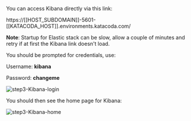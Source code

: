 You can access Kibana directly via this link:

https://[[HOST_SUBDOMAIN]]-5601-[[KATACODA_HOST]].environments.katacoda.com/

**Note**: Startup for Elastic stack can be slow, allow a couple of minutes and retry if at first the Kibana link doesn't load. 

You should be prompted for credentials, use:

Username: **kibana**

Password: **changeme**

![step3-Kibana-login](/manuelpais/courses/treating-your-pipeline-as-a-product/04-minimize-time-to-repair/assets/step3-Kibana-login-small.png)

You should then see the home page for Kibana:

![step3-Kibana-home](/manuelpais/courses/treating-your-pipeline-as-a-product/04-minimize-time-to-repair/assets/step3-Kibana-home.png)
